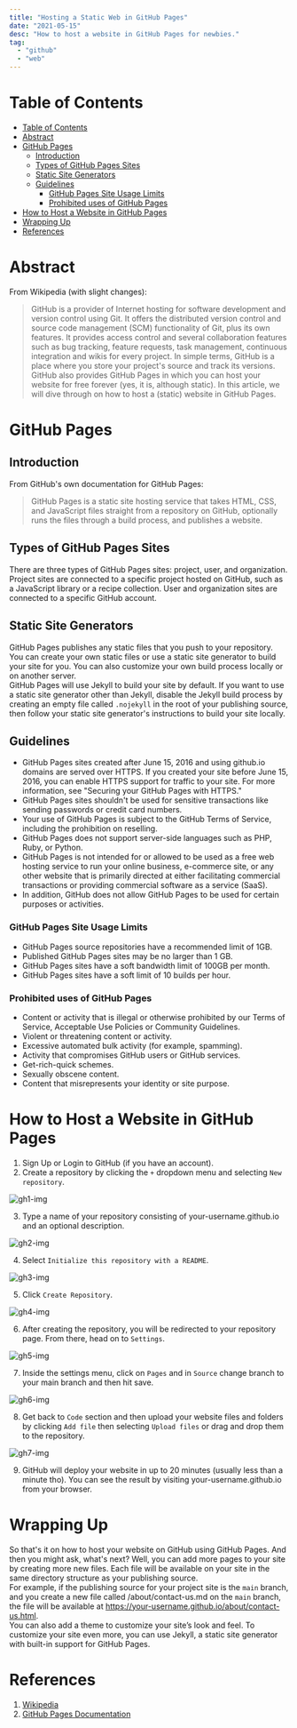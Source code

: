 ```yaml
---
title: "Hosting a Static Web in GitHub Pages"
date: "2021-05-15"
desc: "How to host a website in GitHub Pages for newbies."
tag:
  - "github"
  - "web"
---
```


# Table of Contents

- [Table of Contents](#table-of-contents)
- [Abstract](#abstract)
- [GitHub Pages](#github-pages)
  - [Introduction](#introduction)
  - [Types of GitHub Pages Sites](#types-of-github-pages-sites)
  - [Static Site Generators](#static-site-generators)
  - [Guidelines](#guidelines)
    - [GitHub Pages Site Usage Limits](#github-pages-site-usage-limits)
    - [Prohibited uses of GitHub Pages](#prohibited-uses-of-github-pages)
- [How to Host a Website in GitHub Pages](#how-to-host-a-website-in-github-pages)
- [Wrapping Up](#wrapping-up)
- [References](#references)

# Abstract

From Wikipedia (with slight changes):

> GitHub is a provider of Internet hosting for software development and version control using Git. It offers the distributed version control and source code management (SCM) functionality of Git, plus its own features. It provides access control and several collaboration features such as bug tracking, feature requests, task management, continuous integration and wikis for every project.
> In simple terms, GitHub is a place where you store your project's source and track its versions. GitHub also provides GitHub Pages in which you can host your website for free forever (yes, it is, although static). In this article, we will dive through on how to host a (static) website in GitHub Pages.

# GitHub Pages

## Introduction

From GitHub's own documentation for GitHub Pages:

> GitHub Pages is a static site hosting service that takes HTML, CSS, and JavaScript files straight from a repository on GitHub, optionally runs the files through a build process, and publishes a website.

## Types of GitHub Pages Sites

There are three types of GitHub Pages sites: project, user, and organization. Project sites are connected to a specific project hosted on GitHub, such as a JavaScript library or a recipe collection. User and organization sites are connected to a specific GitHub account.

## Static Site Generators

GitHub Pages publishes any static files that you push to your repository. You can create your own static files or use a static site generator to build your site for you. You can also customize your own build process locally or on another server.  
GitHub Pages will use Jekyll to build your site by default. If you want to use a static site generator other than Jekyll, disable the Jekyll build process by creating an empty file called `.nojekyll` in the root of your publishing source, then follow your static site generator's instructions to build your site locally.

## Guidelines

- GitHub Pages sites created after June 15, 2016 and using github.io domains are served over HTTPS. If you created your site before June 15, 2016, you can enable HTTPS support for traffic to your site. For more information, see "Securing your GitHub Pages with HTTPS."
- GitHub Pages sites shouldn't be used for sensitive transactions like sending passwords or credit card numbers.
- Your use of GitHub Pages is subject to the GitHub Terms of Service, including the prohibition on reselling.
- GitHub Pages does not support server-side languages such as PHP, Ruby, or Python.
- GitHub Pages is not intended for or allowed to be used as a free web hosting service to run your online business, e-commerce site, or any other website that is primarily directed at either facilitating commercial transactions or providing commercial software as a service (SaaS).
- In addition, GitHub does not allow GitHub Pages to be used for certain purposes or activities.

### GitHub Pages Site Usage Limits

- GitHub Pages source repositories have a recommended limit of 1GB.
- Published GitHub Pages sites may be no larger than 1 GB.
- GitHub Pages sites have a soft bandwidth limit of 100GB per month.
- GitHub Pages sites have a soft limit of 10 builds per hour.

### Prohibited uses of GitHub Pages

- Content or activity that is illegal or otherwise prohibited by our Terms of Service, Acceptable Use Policies or Community Guidelines.
- Violent or threatening content or activity.
- Excessive automated bulk activity (for example, spamming).
- Activity that compromises GitHub users or GitHub services.
- Get-rich-quick schemes.
- Sexually obscene content.
- Content that misrepresents your identity or site purpose.

# How to Host a Website in GitHub Pages

1. Sign Up or Login to GitHub (if you have an account).
2. Create a repository by clicking the `+` dropdown menu and selecting `New repository`.

![gh1-img](/others/ghpages1.webp)

3. Type a name of your repository consisting of your-username.github.io and an optional description.

![gh2-img](/others/ghpages2.webp)

4. Select `Initialize this repository with a README`.

![gh3-img](/others/ghpages3.webp)

5. Click `Create Repository`.

![gh4-img](/others/ghpages4.webp)

6. After creating the repository, you will be redirected to your repository page. From there, head on to `Settings`.

![gh5-img](/others/ghpages5.webp)

7. Inside the settings menu, click on `Pages` and in `Source` change branch to your main branch and then hit save.

![gh6-img](/others/ghpages6.webp)

8. Get back to `Code` section and then upload your website files and folders by clicking `Add file` then selecting `Upload files` or drag and drop them to the repository.

![gh7-img](/others/ghpages7.webp)

9. GitHub will deploy your website in up to 20 minutes (usually less than a minute tho). You can see the result by visiting your-username.github.io from your browser.

# Wrapping Up

So that's it on how to host your website on GitHub using GitHub Pages. And then you might ask, what's next?
Well, you can add more pages to your site by creating more new files. Each file will be available on your site in the same directory structure as your publishing source.  
For example, if the publishing source for your project site is the `main` branch, and you create a new file called /about/contact-us.md on the `main` branch, the file will be available at <https://your-username.github.io/about/contact-us.html>.  
You can also add a theme to customize your site’s look and feel. To customize your site even more, you can use Jekyll, a static site generator with built-in support for GitHub Pages.

# References

1. [Wikipedia](https://en.wikipedia.org/wiki/GitHub)
2. [GitHub Pages Documentation](https://docs.github.com/en/pages/getting-started-with-github-pages)
